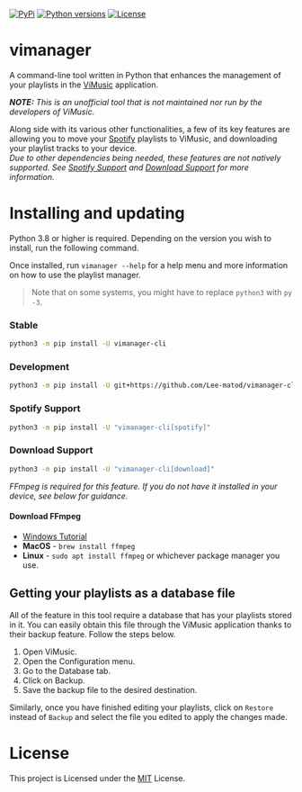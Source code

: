[![PyPi](https://img.shields.io/pypi/v/vimanager-cli.svg)](https://pypi.python.org/pypi/vimanager-cli)
[![Python versions](https://img.shields.io/pypi/pyversions/vimanager-cli.svg)](https://pypi.python.org/pypi/vimanager-cli)
[![License](https://img.shields.io/pypi/l/vimanager-cli.svg)](https://github.com/Lee-matod/vimanager-cli/blob/main/LICENSE)

# vimanager

A command-line tool written in Python that enhances the management of your playlists in the [ViMusic](https://github.com/vfsfitvnm/ViMusic) application.

_**NOTE:** This is an unofficial tool that is not maintained nor run by the developers of ViMusic._

Along side with its various other functionalities, a few of its key features are allowing you to move your [Spotify](https://open.spotify.com) playlists to ViMusic, and downloading your playlist tracks to your device.  
_Due to other dependencies being needed, these features are not natively supported. See [Spotify Support](https://github.com/Lee-matod/vimanager-cli#spotify-support) and [Download Support](https://github.com/Lee-matod/vimanager-cli#download-support) for more information._

# Installing and updating

Python 3.8 or higher is required. Depending on the version you wish to install, run the following command.

Once installed, run `vimanager --help` for a help menu and more information on how to use the playlist manager.

> Note that on some systems, you might have to replace `python3` with `py -3`.

### Stable

```sh
python3 -m pip install -U vimanager-cli
```

### Development

```sh
python3 -m pip install -U git+https://github.com/Lee-matod/vimanager-cli
```

### Spotify Support

```sh
python3 -m pip install -U "vimanager-cli[spotify]"
```

### Download Support

```sh
python3 -m pip install -U "vimanager-cli[download]"
```

_FFmpeg is required for this feature. If you do not have it installed in your device, see below for guidance._

#### Download FFmpeg

- [Windows Tutorial](https://windowsloop.com/install-ffmpeg-windows-10/)
- **MacOS** - `brew install ffmpeg`
- **Linux** - `sudo apt install ffmpeg` or whichever package manager you use.

## Getting your playlists as a database file

All of the feature in this tool require a database that has your playlists stored in it. You can easily obtain this file through the ViMusic application thanks to their backup feature. Follow the steps below.

1. Open ViMusic.
2. Open the Configuration menu.
3. Go to the Database tab.
4. Click on Backup.
5. Save the backup file to the desired destination.

Similarly, once you have finished editing your playlists, click on `Restore` instead of `Backup` and select the file you edited to apply the changes made.

# License

This project is Licensed under the [MIT](https://github.com/Lee-matod/vimanager-cli/blob/main/LICENSE) License.

